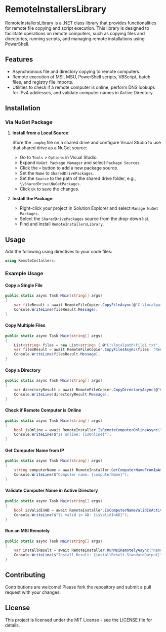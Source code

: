 # RemoteInstallersLibrary

RemoteInstallersLibrary is a .NET class library that provides functionalities for remote file copying and script execution. This library is designed to facilitate operations on remote computers, such as copying files and directories, running scripts, and managing remote installations using PowerShell.

## Features

- Asynchronous file and directory copying to remote computers.
- Remote execution of MSI, MSU, PowerShell scripts, VBScript, batch files, and registry file imports.
- Utilities to check if a remote computer is online, perform DNS lookups for IPv4 addresses, and validate computer names in Active Directory.

## Installation

### Via NuGet Package

1. **Install from a Local Source**:

   Store the `.nupkg` file on a shared drive and configure Visual Studio to use that shared drive as a NuGet source:

   - Go to `Tools` > `Options` in Visual Studio.
   - Expand `NuGet Package Manager` and select `Package Sources`.
   - Click the `+` button to add a new package source.
   - Set the `Name` to `SharedDrivePackages`.
   - Set the `Source` to the path of the shared drive folder, e.g., `\\SharedDrive\NuGetPackages`.
   - Click `OK` to save the changes.

2. **Install the Package**:

   - Right-click your project in Solution Explorer and select `Manage NuGet Packages`.
   - Select the `SharedDrivePackages` source from the drop-down list.
   - Find and install `RemoteInstallersLibrary`.

## Usage

Add the following using directives to your code files:

```csharp
using RemoteInstallers;
```

### Example Usage

#### Copy a Single File

```csharp
public static async Task Main(string[] args)
{
    var fileResult = await RemoteFileCopier.CopyFileAsync(@"C:\localpath\file.txt", "RemotePCName", @"D:\remotepath\file.txt");
    Console.WriteLine(fileResult.Message);
}
```

#### Copy Multiple Files

```csharp
public static async Task Main(string[] args)
{
    List<string> files = new List<string> { @"C:\localpath\file1.txt", @"C:\localpath\file2.txt" };
    var filesResult = await RemoteFileCopier.CopyFilesAsync(files, "RemotePCName", @"D:\remotepath");
    Console.WriteLine(filesResult.Message);
}
```

#### Copy a Directory

```csharp
public static async Task Main(string[] args)
{
    var directoryResult = await RemoteFileCopier.CopyDirectoryAsync(@"C:\localpath\directory", "RemotePCName", @"D:\remotepath\directory");
    Console.WriteLine(directoryResult.Message);
}
```

#### Check if Remote Computer is Online

```csharp
public static async Task Main(string[] args)
{
    bool isOnline = await RemoteInstaller.IsRemoteComputerOnlineAsync("RemotePCName");
    Console.WriteLine($"Is online: {isOnline}");
}
```

#### Get Computer Name from IP

```csharp
public static async Task Main(string[] args)
{
    string computerName = await RemoteInstaller.GetComputerNameFromIpAsync("192.168.1.1");
    Console.WriteLine($"Computer name: {computerName}");
}
```

#### Validate Computer Name in Active Directory

```csharp
public static async Task Main(string[] args)
{
    bool isValidInAD = await RemoteInstaller.IsComputerNameValidInActiveDirectoryAsync("RemotePCName");
    Console.WriteLine($"Is valid in AD: {isValidInAD}");
}
```

#### Run an MSI Remotely

```csharp
public static async Task Main(string[] args)
{
    var installResult = await RemoteInstaller.RunMsiRemotelyAsync("RemotePCName", "/i \"path\\to\\installer.msi\" /quiet", 10);
    Console.WriteLine($"Install Result: {installResult.StandardOutput}");
}
```

## Contributing

Contributions are welcome! Please fork the repository and submit a pull request with your changes.

## License

This project is licensed under the MIT License - see the LICENSE file for details.

